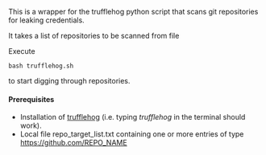This is a wrapper for the trufflehog python script that scans git repositories for leaking credentials.

It takes a list of repositories to be scanned from file 

Execute 

    bash trufflehog.sh

to start digging through repositories.

#### Prerequisites
* Installation of [trufflehog](https://github.com/dxa4481/truffleHog) (i.e. typing *trufflehog* in the terminal should work).
* Local file repo_target_list.txt containing one or more entries of type https://github.com/REPO_NAME 

